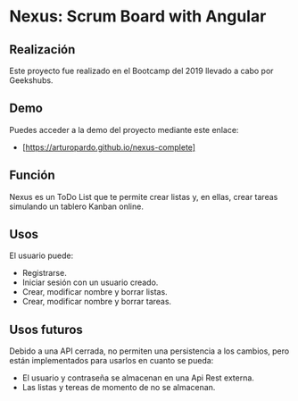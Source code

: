 # Nexus: Scrum Board with Angular

## Realización
Este proyecto fue realizado en el Bootcamp del 2019 llevado a cabo por Geekshubs.

## Demo
Puedes acceder a la demo del proyecto mediante este enlace:
* [https://arturopardo.github.io/nexus-complete]

## Función
Nexus es un ToDo List que te permite crear listas y, en ellas, crear tareas simulando un tablero Kanban online.

## Usos
El usuario puede:
* Registrarse.
* Iniciar sesión con un usuario creado.
* Crear, modificar nombre y borrar listas.
* Crear, modificar nombre y borrar tareas.

## Usos futuros
Debido a una API cerrada, no permiten una persistencia a los cambios, pero están implementados para usarlos en cuanto se pueda:
* El usuario y contraseña se almacenan en una Api Rest externa.
* Las listas y tereas de momento de no se almacenan.
